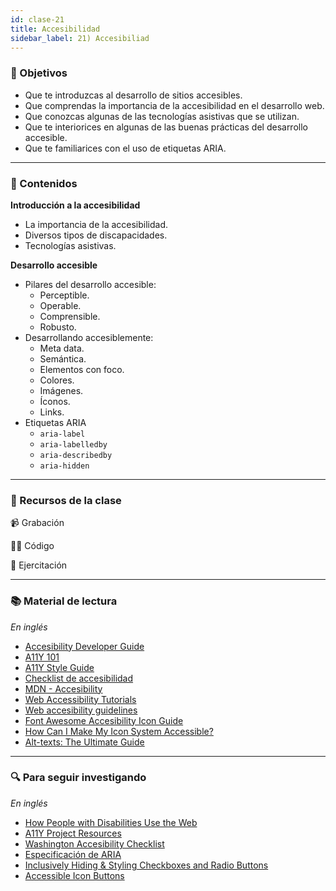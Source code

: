 ```yaml
---
id: clase-21
title: Accesibilidad
sidebar_label: 21) Accesibiliad
---
```


### 🏁 Objetivos

- Que te introduzcas al desarrollo de sitios accesibles.
- Que comprendas la importancia de la accesibilidad en el desarrollo web.
- Que conozcas algunas de las tecnologías asistivas que se utilizan.
- Que te interiorices en algunas de las buenas prácticas del desarrollo accesible.
- Que te familiarices con el uso de etiquetas ARIA.

---

### 📝 Contenidos

**Introducción a la accesibilidad**

- La importancia de la accesibilidad.
- Diversos tipos de discapacidades.
- Tecnologías asistivas.

**Desarrollo accesible**

- Pilares del desarrollo accesible:
  - Perceptible.
  - Operable.
  - Comprensible.
  - Robusto.
- Desarrollando accesiblemente:
  - Meta data.
  - Semántica.
  - Elementos con foco.
  - Colores.
  - Imágenes.
  - Íconos.
  - Links.
- Etiquetas ARIA
  - `aria-label`
  - `aria-labelledby`
  - `aria-describedby`
  - `aria-hidden`

---

### 🚀 Recursos de la clase

📹 Grabación

👩‍💻 Código

💪 Ejercitación

---

### 📚 Material de lectura

_En inglés_

- [Accesibility Developer Guide](https://www.accessibility-developer-guide.com/)
- [A11Y 101](https://a11y-101.com/)
- [A11Y Style Guide](https://a11y-style-guide.com/style-guide/)
- [Checklist de accesibilidad](https://www.a11yproject.com/checklist/)
- [MDN - Accesibility](https://developer.mozilla.org/en-US/docs/Web/Accessibility)
- [Web Accessibility Tutorials](https://www.w3.org/WAI/tutorials/)
- [Web accesibility guidelines](http://web-accessibility.carnegiemuseums.org/)
- [Font Awesome Accesibility Icon Guide](https://fontawesome.com/how-to-use/on-the-web/other-topics/accessibility)
- [How Can I Make My Icon System Accessible?](https://css-tricks.com/can-make-icon-system-accessible/)
- [Alt-texts: The Ultimate Guide](https://axesslab.com/alt-texts/)

---

### 🔍 Para seguir investigando

_En inglés_

- [How People with Disabilities Use the Web](https://www.w3.org/WAI/people-use-web/)
- [A11Y Project Resources](https://www.a11yproject.com/resources/)
- [Washington Accesibility Checklist](https://www.washington.edu/accessibility/checklist/)
- [Especificación de ARIA](https://www.w3.org/TR/wai-aria-practices-1.1/#intro)
- [Inclusively Hiding & Styling Checkboxes and Radio Buttons](https://www.sarasoueidan.com/blog/inclusively-hiding-and-styling-checkboxes-and-radio-buttons/)
- [Accessible Icon Buttons](https://www.sarasoueidan.com/blog/accessible-icon-buttons/)
